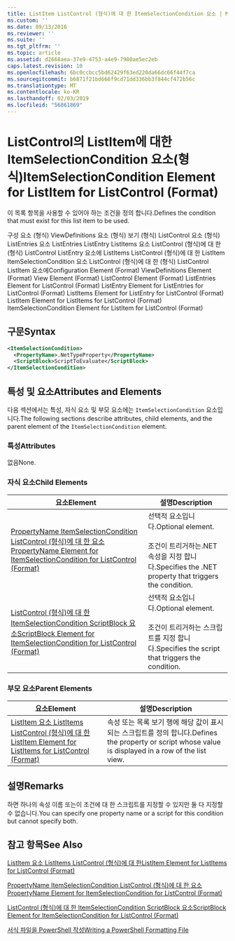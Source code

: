 ```yaml
---
title: ListItem ListControl (형식)에 대 한 ItemSelectionCondition 요소 | Microsoft Docs
ms.custom: ''
ms.date: 09/13/2016
ms.reviewer: ''
ms.suite: ''
ms.tgt_pltfrm: ''
ms.topic: article
ms.assetid: d2668aea-37e9-4753-a4e9-7980ae5ec2eb
caps.latest.revision: 10
ms.openlocfilehash: 6bc0ccbcc5bd62429f63ed220da66dc66f44f7ca
ms.sourcegitcommit: b6871f21bd666f9cd71dd336bb3f844cf472b56c
ms.translationtype: MT
ms.contentlocale: ko-KR
ms.lasthandoff: 02/03/2019
ms.locfileid: "56861869"
---
```

# <a name="itemselectioncondition-element-for-listitem-for-listcontrol-format"></a><span data-ttu-id="4dacc-102">ListControl의 ListItem에 대한 ItemSelectionCondition 요소(형식)</span><span class="sxs-lookup"><span data-stu-id="4dacc-102">ItemSelectionCondition Element for ListItem for ListControl (Format)</span></span>

<span data-ttu-id="4dacc-103">이 목록 항목을 사용할 수 있어야 하는 조건을 정의 합니다.</span><span class="sxs-lookup"><span data-stu-id="4dacc-103">Defines the condition that must exist for this list item to be used.</span></span>

<span data-ttu-id="4dacc-104">구성 요소 (형식) ViewDefinitions 요소 (형식) 보기 (형식) ListControl 요소 (형식) ListEntries 요소 ListEntries ListEntry ListItems 요소 ListControl (형식)에 대 한 (형식) ListControl ListEntry 요소에 ListItems ListControl (형식)에 대 한 ListItem ItemSelectionCondition 요소 ListControl (형식)에 대 한 (형식) ListControl ListItem 요소에</span><span class="sxs-lookup"><span data-stu-id="4dacc-104">Configuration Element (Format) ViewDefinitions Element (Format) View Element (Format) ListControl Element (Format) ListEntries Element for ListControl (Format) ListEntry Element for ListEntries for ListControl (Format) ListItems Element for ListEntry for ListControl (Format) ListItem Element for ListItems for ListControl (Format) ItemSelectionCondition Element for ListItem for ListControl (Format)</span></span>

## <a name="syntax"></a><span data-ttu-id="4dacc-105">구문</span><span class="sxs-lookup"><span data-stu-id="4dacc-105">Syntax</span></span>

```xml
<ItemSelectionCondition>
  <PropertyName>.NetTypeProperty</PropertyName>
  <ScriptBlock>ScriptToEvaluate</ScriptBlock>
</ItemSelectionCondition>
```

## <a name="attributes-and-elements"></a><span data-ttu-id="4dacc-106">특성 및 요소</span><span class="sxs-lookup"><span data-stu-id="4dacc-106">Attributes and Elements</span></span>

<span data-ttu-id="4dacc-107">다음 섹션에서는 특성, 자식 요소 및 부모 요소에는 `ItemSelectionCondition` 요소입니다.</span><span class="sxs-lookup"><span data-stu-id="4dacc-107">The following sections describe attributes, child elements, and the parent element of the `ItemSelectionCondition` element.</span></span>

### <a name="attributes"></a><span data-ttu-id="4dacc-108">특성</span><span class="sxs-lookup"><span data-stu-id="4dacc-108">Attributes</span></span>

<span data-ttu-id="4dacc-109">없음</span><span class="sxs-lookup"><span data-stu-id="4dacc-109">None.</span></span>

### <a name="child-elements"></a><span data-ttu-id="4dacc-110">자식 요소</span><span class="sxs-lookup"><span data-stu-id="4dacc-110">Child Elements</span></span>

|<span data-ttu-id="4dacc-111">요소</span><span class="sxs-lookup"><span data-stu-id="4dacc-111">Element</span></span>|<span data-ttu-id="4dacc-112">설명</span><span class="sxs-lookup"><span data-stu-id="4dacc-112">Description</span></span>|
|-------------|-----------------|
|[<span data-ttu-id="4dacc-113">PropertyName ItemSelectionCondition ListControl (형식)에 대 한 요소</span><span class="sxs-lookup"><span data-stu-id="4dacc-113">PropertyName Element for ItemSelectionCondition for ListControl (Format)</span></span>](./propertyname-element-for-itemselectioncondition-for-listcontrol-format.md)|<span data-ttu-id="4dacc-114">선택적 요소입니다.</span><span class="sxs-lookup"><span data-stu-id="4dacc-114">Optional element.</span></span><br /><br /> <span data-ttu-id="4dacc-115">조건이 트리거하는.NET 속성을 지정 합니다.</span><span class="sxs-lookup"><span data-stu-id="4dacc-115">Specifies the .NET property that triggers the condition.</span></span>|
|[<span data-ttu-id="4dacc-116">ListControl (형식)에 대 한 ItemSelectionCondition ScriptBlock 요소</span><span class="sxs-lookup"><span data-stu-id="4dacc-116">ScriptBlock Element for ItemSelectionCondition for ListControl (Format)</span></span>](./scriptblock-element-for-itemselectioncondition-for-listcontrol-format.md)|<span data-ttu-id="4dacc-117">선택적 요소입니다.</span><span class="sxs-lookup"><span data-stu-id="4dacc-117">Optional element.</span></span><br /><br /> <span data-ttu-id="4dacc-118">조건이 트리거하는 스크립트를 지정 합니다.</span><span class="sxs-lookup"><span data-stu-id="4dacc-118">Specifies the script that triggers the condition.</span></span>|

### <a name="parent-elements"></a><span data-ttu-id="4dacc-119">부모 요소</span><span class="sxs-lookup"><span data-stu-id="4dacc-119">Parent Elements</span></span>

|<span data-ttu-id="4dacc-120">요소</span><span class="sxs-lookup"><span data-stu-id="4dacc-120">Element</span></span>|<span data-ttu-id="4dacc-121">설명</span><span class="sxs-lookup"><span data-stu-id="4dacc-121">Description</span></span>|
|-------------|-----------------|
|[<span data-ttu-id="4dacc-122">ListItem 요소 ListItems ListControl (형식)에 대 한</span><span class="sxs-lookup"><span data-stu-id="4dacc-122">ListItem Element for ListItems for ListControl (Format)</span></span>](./listitem-element-for-listitems-for-listcontrol-format.md)|<span data-ttu-id="4dacc-123">속성 또는 목록 보기 행에 해당 값이 표시 되는 스크립트를 정의 합니다.</span><span class="sxs-lookup"><span data-stu-id="4dacc-123">Defines the property or script whose value is displayed in a row of the list view.</span></span>|

## <a name="remarks"></a><span data-ttu-id="4dacc-124">설명</span><span class="sxs-lookup"><span data-stu-id="4dacc-124">Remarks</span></span>

<span data-ttu-id="4dacc-125">하면 하나의 속성 이름 또는이 조건에 대 한 스크립트를 지정할 수 있지만 둘 다 지정할 수 없습니다.</span><span class="sxs-lookup"><span data-stu-id="4dacc-125">You can specify one property name or a script for this condition but cannot specify both.</span></span>

## <a name="see-also"></a><span data-ttu-id="4dacc-126">참고 항목</span><span class="sxs-lookup"><span data-stu-id="4dacc-126">See Also</span></span>

[<span data-ttu-id="4dacc-127">ListItem 요소 ListItems ListControl (형식)에 대 한</span><span class="sxs-lookup"><span data-stu-id="4dacc-127">ListItem Element for ListItems for ListControl (Format)</span></span>](./listitem-element-for-listitems-for-listcontrol-format.md)

[<span data-ttu-id="4dacc-128">PropertyName ItemSelectionCondition ListControl (형식)에 대 한 요소</span><span class="sxs-lookup"><span data-stu-id="4dacc-128">PropertyName Element for ItemSelectionCondition for ListControl (Format)</span></span>](./propertyname-element-for-itemselectioncondition-for-listcontrol-format.md)

[<span data-ttu-id="4dacc-129">ListControl (형식)에 대 한 ItemSelectionCondition ScriptBlock 요소</span><span class="sxs-lookup"><span data-stu-id="4dacc-129">ScriptBlock Element for ItemSelectionCondition for ListControl (Format)</span></span>](./scriptblock-element-for-itemselectioncondition-for-listcontrol-format.md)

[<span data-ttu-id="4dacc-130">서식 파일을 PowerShell 작성</span><span class="sxs-lookup"><span data-stu-id="4dacc-130">Writing a PowerShell Formatting File</span></span>](./writing-a-powershell-formatting-file.md)
